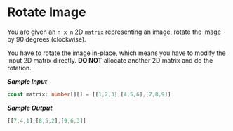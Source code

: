 # Rotate Image 

You are given an `n x n` 2D `matrix` representing an image, rotate the image by 90 degrees (clockwise).

You have to rotate the image in-place, which means you have to modify the input 2D matrix directly. **DO NOT** allocate another 2D matrix and do the rotation.

***Sample Input***

```typescript
const matrix: number[][] = [[1,2,3],[4,5,6],[7,8,9]]
```

***Sample Output***

```typescript 
[[7,4,1],[8,5,2],[9,6,3]]
```